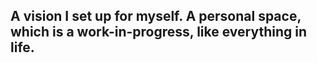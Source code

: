 ## A vision I set up for myself. A personal space, which is a work-in-progress, like everything in life.
